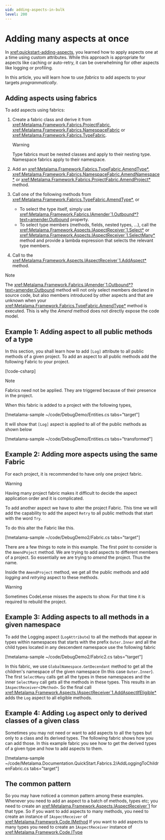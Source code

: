 ```yaml
---
uid: adding-aspects-in-bulk
level: 200
---
```


# Adding many aspects at once

In <xref:quickstart-adding-aspects>, you learned how to apply aspects one at a time using custom attributes. While this approach is appropriate for aspects like caching or auto-retry, it can be overwhelming for other aspects like logging or profiling.

In this article, you will learn how to use _fabrics_ to add aspects to your targets _programmatically_.

## Adding aspects using fabrics

To add aspects using fabrics:

1. Create a fabric class and derive it from <xref:Metalama.Framework.Fabrics.ProjectFabric>,  <xref:Metalama.Framework.Fabrics.NamespaceFabric> or <xref:Metalama.Framework.Fabrics.TypeFabric>.

    > [!WARNING]
    > Type fabrics must be nested classes and apply to their nesting type.
    > Namespace fabrics apply to their namespace.

2. Add an <xref:Metalama.Framework.Fabrics.TypeFabric.AmendType*>, <xref:Metalama.Framework.Fabrics.NamespaceFabric.AmendNamespace*> or <xref:Metalama.Framework.Fabrics.ProjectFabric.AmendProject*> method.

3. Call one of the following methods from <xref:Metalama.Framework.Fabrics.TypeFabric.AmendType*>, or

   * To select the type itself, simply use <xref:Metalama.Framework.Fabrics.IAmender`1.Outbound*?text=amender.Outbound> property.
   * To select type members (methods, fields, nested types, ...), call the <xref:Metalama.Framework.Aspects.IAspectReceiver`1.Select*> or <xref:Metalama.Framework.Aspects.IAspectReceiver`1.SelectMany*> method and provide a lambda expression that selects the relevant type members.

4. Call to the  <xref:Metalama.Framework.Aspects.IAspectReceiver`1.AddAspect*> method.

> [!NOTE]
> The <xref:Metalama.Framework.Fabrics.IAmender`1.Outbound*?text=amender.Outbound> method will not only select members declared in source code, but also members introduced by other aspects and that are unknown when your  <xref:Metalama.Framework.Fabrics.TypeFabric.AmendType*> method is executed. This is why the _Amend_ method does not directly expose the code model.

## Example 1: Adding aspect to all public methods of a type

In this section, you shall learn how to add `[Log]` attribute to all public methods of a given project. To add an aspect to all public methods add the following Fabric to your project.

[!code-csharp[](~\code\Metalama.Documentation.QuickStart.Fabrics\Fabric.cs)]

> [!NOTE]
> Fabrics need not be applied. They are triggered because of their presence in the project.

When this fabric is added to a project with the following types,

[!metalama-sample ~/code/DebugDemo/Entities.cs tabs="target"]

It will show that `[Log]` aspect is applied to all of the public methods as shown below

[!metalama-sample ~/code/DebugDemo/Entities.cs tabs="transformed"]

## Example 2: Adding more aspects using the same Fabric

For each project, it is recommended to have only one project fabric.

> [!WARNING]
> Having many project fabric makes it difficult to decide the aspect application order and it is complicated.

To add another aspect we have to alter the project Fabric. This time we will add the capability to add the aspect `Retry` to all public methods that start with the word `Try`.

To do this alter the Fabric like this.

[!metalama-sample  ~/code/DebugDemo2/Fabric.cs tabs="target"]

There are a few things to note in this example. The first point to consider is the `AmendPoject` method. We are trying to add aspects to different members of a project. So essentially we are trying to _amend_ the project. Thus the name.

Inside the `AmendProject` method, we get all the public methods and add _logging_ and _retrying_ aspect to these methods.

> [!WARNING]
> Sometimes CodeLense misses the aspects to show. For that time it is required to rebuild the project.

## Example 3: Adding aspects to all methods in a given namespace

To add the Logging aspect (`LogAttribute`) to all the methods that appear in types within namespaces that starts with the prefix `Outer.Inner` and all the child types located in any descendent namespace use the following fabric

[!metalama-sample  ~/code/DebugDemo2/Fabric2.cs tabs="target"]

In this fabric, we use `GlobalNamespace.GetDecendant` method to get all the children's namespace of the given namespace (In this case `Outer.Inner`). The first `SelectMany` calls get all the types in these namespaces and the inner `SelectMany` call gets all the methods in these types. This results in an `IAspectReceiver<IMethod>`. So the final call <xref:Metalama.Framework.Aspects.IAspectReceiver`1.AddAspectIfEligible*> adds the `Log` aspect to all eligible methods.

## Example 4: Adding `Log` aspect only to derived classes of a given class

Sometimes you may not need or want to add aspects to all the types but only to a class and its derived types. The following fabric shows how you can add those. In this example fabric you see how to get the derived types of a given type and how to add aspects to them.

[!metalama-sample ~/code/Metalama.Documentation.QuickStart.Fabrics.2/AddLoggingToChildrenFabric.cs tabs="target"]



## The common pattern

So you may have noticed a common pattern among these examples. Whenever you need to add an aspect to a batch of methods, types etc; you need to create an <xref:Metalama.Framework.Aspects.IAspectReceiver`1> for that type. So if you want to add aspects to many methods, you need to create an instance of `IAspectReceiver` of <xref:Metalama.Framework.Code.IMethod> If you want to add aspects to many types you need to create an `IAspectReceiver` instance of <xref:Metalama.Framework.Code.IType>

